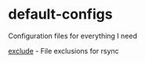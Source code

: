 # default-configs
Configuration files for everything I need

[exclude](exclude) - File exclusions for rsync
